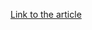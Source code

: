 [Link to the article](https://www.bleepingcomputer.com/news/security/microsoft-chinese-hackers-use-quad7-botnet-to-steal-credentials/)

